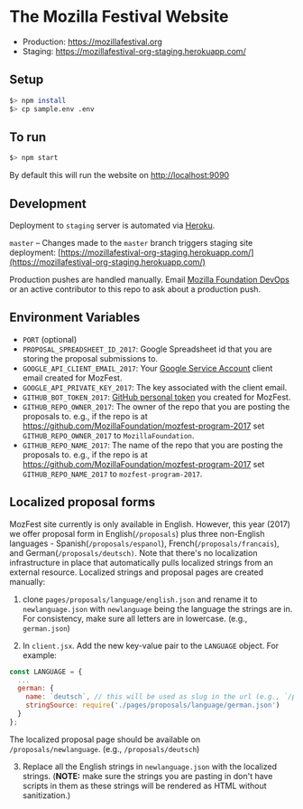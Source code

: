 # The Mozilla Festival Website

- Production: https://mozillafestival.org
- Staging: https://mozillafestival-org-staging.herokuapp.com/

## Setup

```bash
$> npm install
$> cp sample.env .env
```

## To run

```bash
$> npm start
```

By default this will run the website on [http://localhost:9090](http://localhost:9090)

## Development

Deployment to `staging` server is automated via [Heroku](https://heroku.com).

`master` – Changes made to the `master` branch triggers staging site deployment: [https://mozillafestival-org-staging.herokuapp.com/](https://mozillafestival-org-staging.herokuapp.com/)

Production pushes are handled manually. Email [Mozilla Foundation DevOps](mailto:devops@mozillafoundation.org) or an active contributor to this repo to ask about a production push.



## Environment Variables
- `PORT` (optional)
- `PROPOSAL_SPREADSHEET_ID_2017`: Google Spreadsheet id that you are storing the proposal submissions to.
- `GOOGLE_API_CLIENT_EMAIL_2017`: Your [Google Service Account](https://developers.google.com/identity/protocols/OAuth2ServiceAccount) client email created for MozFest.
- `GOOGLE_API_PRIVATE_KEY_2017`: The key associated with the client email.
- `GITHUB_BOT_TOKEN_2017`: [GitHub personal token](https://github.com/settings/tokens) you created for MozFest.
- `GITHUB_REPO_OWNER_2017`: The owner of the repo that you are posting the proposals to. e.g., if the repo is at https://github.com/MozillaFoundation/mozfest-program-2017 set `GITHUB_REPO_OWNER_2017` to `MozillaFoundation`.
- `GITHUB_REPO_NAME_2017`: The name of the repo that you are posting the proposals to. e.g., if the repo is at https://github.com/MozillaFoundation/mozfest-program-2017 set `GITHUB_REPO_NAME_2017` to `mozfest-program-2017`.



## Localized proposal forms

MozFest site currently is only available in English. However, this year (2017) we offer proposal form in English(`/proposals`) plus three non-English languages - Spanish(`/proposals/espanol`), French(`/proposals/francais`), and German(`/proposals/deutsch)`. Note that there's no localization infrastructure in place that automatically pulls localized strings from an external resource. Localized strings and proposal pages are created manually:

1. clone `pages/proposals/language/english.json` and rename it to `newlanguage.json` with `newlanguage` being the language the strings are in. For consistency, make sure all letters are in lowercase. (e.g., `german.json`)

2. In `client.jsx`. Add the new key-value pair to the `LANGUAGE` object. For example:
```jsx
const LANGUAGE = {
  ...
  german: {
    name: `deutsch`, // this will be used as slug in the url (e.g., `/proposals/deutsch`)
    stringSource: require('./pages/proposals/language/german.json')
  }
};
```
The localized proposal page should be available on `/proposals/newlanguage`. (e.g., `/proposals/deutsch`)

3. Replace all the English strings in `newlanguage.json` with the localized strings. (**NOTE:** make sure the strings you are pasting in don't have scripts in them as these strings will be rendered as HTML without sanitization.)
